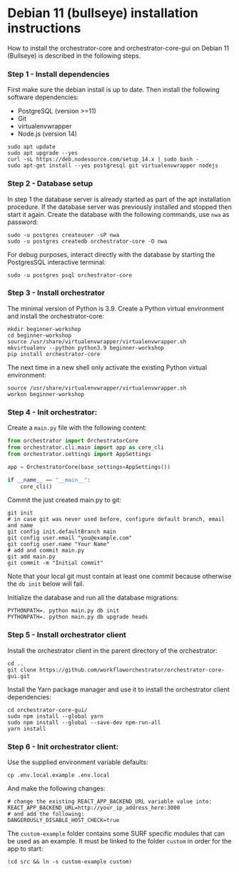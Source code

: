 # Debian 11 (bullseye) installation instructions

How to install the orchestrator-core and orchestrator-core-gui on Debian 11 
(Bullseye) is described in the following steps.

### Step 1 - Install dependencies

First make sure the debian install is up to date. Then install the following
software dependencies:

* PostgreSQL (version >=11)
* Git
* virtualenvwrapper
* Node.js (version 14)

``` shell
sudo apt update
sudo apt upgrade --yes
curl -sL https://deb.nodesource.com/setup_14.x | sudo bash -
sudo apt-get install --yes postgresql git virtualenvwrapper nodejs
```

### Step 2 - Database setup

In step 1 the database server is already started as part of the apt
installation procedure. If the database server was previously installed and
stopped then start it again. Create the database with the following commands,
use `nwa` as password:

``` shell
sudo -u postgres createuser -sP nwa
sudo -u postgres createdb orchestrator-core -O nwa
```

For debug purposes, interact directly with the database by starting the 
PostgresSQL interactive terminal:

``` shell
sudo -u postgres psql orchestrator-core
```

### Step 3 - Install orchestrator

The minimal version of Python is 3.9. Create a Python virtual environment and
install the orchestrator-core:

```shell
mkdir beginner-workshop
cd beginner-workshop
source /usr/share/virtualenvwrapper/virtualenvwrapper.sh
mkvirtualenv --python python3.9 beginner-workshop
pip install orchestrator-core
```

The next time in a new shell only activate the existing Python virtual
environment:

```shell
source /usr/share/virtualenvwrapper/virtualenvwrapper.sh
workon beginner-workshop
```

### Step 4 - Init orchestrator:

Create a `main.py` file with the following content:

``` python
from orchestrator import OrchestratorCore
from orchestrator.cli.main import app as core_cli
from orchestrator.settings import AppSettings

app = OrchestratorCore(base_settings=AppSettings())

if __name__ == "__main__":
    core_cli()
```

Commit the just created main.py to git:

```shell
git init
# in case git was never used before, configure default branch, email and name
git config init.defaultBranch main
git config user.email "you@example.com"
git config user.name "Your Name"
# add and commit main.py
git add main.py
git commit -m "Initial commit"
```

Note that your local git must contain at least one commit because otherwise the
`db init` below will fail.

Initialize the database and run all the database migrations:

```shell
PYTHONPATH=. python main.py db init
PYTHONPATH=. python main.py db upgrade heads
```

### Step 5 - Install orchestrator client

Install the orchestrator client in the parent directory of the orchestrator:

```shell
cd ..
git clone https://github.com/workfloworchestrator/orchestrator-core-gui.git
```

Install the Yarn package manager and use it to install the orchestrator 
client dependencies:

```shell
cd orchestrator-core-gui/
sudo npm install --global yarn
sudo npm install --global --save-dev npm-run-all
yarn install
```

### Step 6 - Init orchestrator client:

Use the supplied environment variable defaults:

```shell
cp .env.local.example .env.local
```
And make the following changes:

```shell
# change the existing REACT_APP_BACKEND_URL variable value into:
REACT_APP_BACKEND_URL=http://your_ip_address_here:3000
# and add the following:
DANGEROUSLY_DISABLE_HOST_CHECK=true
```

The `custom-example` folder contains some SURF specific modules that can be
used as an example. It must be linked to the folder `custom` in order for the
app to start:

```shell
(cd src && ln -s custom-example custom)
```
